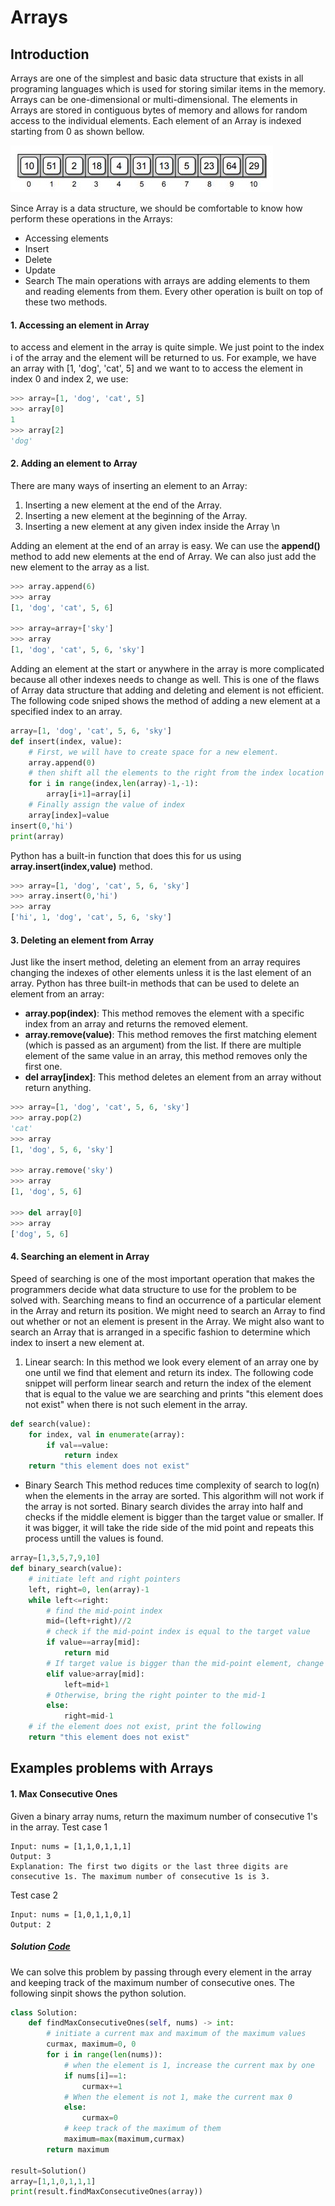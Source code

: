 # Arrays



## Introduction
Arrays are one of the simplest and basic data structure that exists in all programing languages
 which is used for storing similar items in the memory. Arrays can be one-dimensional or multi-dimensional.
 The elements in Arrays are stored in contiguous bytes of memory and allows for random access to the individual elements.
 Each element of an Array is indexed starting from 0 as shown bellow.
 
![App Screenshot](utils/Capture.JPG)

Since Array is a data structure, we should be comfortable to know how perform these operations in the Arrays:
- Accessing elements
- Insert
- Delete 
- Update
- Search
The main operations with arrays are adding elements to them and reading elements from them. Every other operation is built on top of these two methods.
#### 1. Accessing an element in Array
to access and element in the array is quite simple. We just point to the index i of the array and the element will be returned to us.
For example, we have an array with [1, 'dog', 'cat', 5] and we want to to access
the element in index 0 and index 2, we use:

```python
>>> array=[1, 'dog', 'cat', 5]
>>> array[0]
1
>>> array[2]
'dog'
```
#### 2. Adding an element to Array 
There are many ways of inserting an element to an Array:
1. Inserting a new element at the end of the Array.
1. Inserting a new element at the beginning of the Array.
1. Inserting a new element at any given index inside the Array \n

Adding an element at the end of an array is easy. We can use the **append()** method to add new elements at the end of  Array.
We can also just add the new element to the array as a list.
```python
>>> array.append(6)
>>> array
[1, 'dog', 'cat', 5, 6]

>>> array=array+['sky']
>>> array
[1, 'dog', 'cat', 5, 6, 'sky']
```
Adding an element at the start or anywhere in the array is more complicated because all other indexes needs to change as well.
This is one of the flaws of Array data structure that adding and deleting and element is not efficient. The following code sniped shows
the method of adding a new element at a specified index to an array.
```python
array=[1, 'dog', 'cat', 5, 6, 'sky']
def insert(index, value):
    # First, we will have to create space for a new element.
    array.append(0)
    # then shift all the elements to the right from the index location
    for i in range(index,len(array)-1,-1):
        array[i+1]=array[i]
    # Finally assign the value of index
    array[index]=value
insert(0,'hi')
print(array)
```
Python has a built-in function that does this for us using **array.insert(index,value)** method.
```python
>>> array=[1, 'dog', 'cat', 5, 6, 'sky']
>>> array.insert(0,'hi')
>>> array
['hi', 1, 'dog', 'cat', 5, 6, 'sky']
```

#### 3. Deleting an element from Array 
Just like the insert method, deleting an element from an array requires changing the indexes of other elements unless it
is the last element of an array. Python has three built-in methods that can be used to delete an element 
from an array:
- **array.pop(index)**: This method removes the element with a specific index from an array and returns the removed element.
- **array.remove(value)**: This method removes the first matching element (which is passed as an argument) from the list. If there are multiple element of the
same value in an array, this method removes only the first one.
- **del array[index]**: This method deletes an element from an array without return anything.
```python
>>> array=[1, 'dog', 'cat', 5, 6, 'sky']
>>> array.pop(2)
'cat'
>>> array
[1, 'dog', 5, 6, 'sky']

>>> array.remove('sky')
>>> array
[1, 'dog', 5, 6]

>>> del array[0]
>>> array
['dog', 5, 6]
```
#### 4. Searching an element in Array 
Speed of searching is one of the most important  operation that makes the programmers decide what data structure to use for the problem to be solved with.
Searching means to find an occurrence of a particular element in the Array and return its position. We might need to search an Array to find out whether or not 
an element is present in the Array. We might also want to search an Array that is arranged in a specific fashion to determine which index to insert a new element at.
1. Linear search: In this method we look every element of an array one by one until we find that element and return its index. The following code snippet will perform linear search 
and return the index of the element that is equal to the value we are searching and prints "this element does not exist" when there is not such element in the array.
```python
def search(value):
    for index, val in enumerate(array):
        if val==value:
            return index
    return "this element does not exist"
```

* Binary Search
This method reduces time complexity of search to log(n) when the elements in the array are sorted. This algorithm will not work if the array is not sorted.
Binary search divides the array into half and checks if the middle element is bigger than the target value or smaller. If it was bigger, it will take the ride side of the mid point and repeats this process untill
the values is found.
```python
array=[1,3,5,7,9,10]
def binary_search(value):
    # initiate left and right pointers
    left, right=0, len(array)-1
    while left<=right:
        # find the mid-point index
        mid=(left+right)//2
        # check if the mid-point index is equal to the target value
        if value==array[mid]:
            return mid
        # If target value is bigger than the mid-point element, change the left index to mid+1
        elif value>array[mid]:
            left=mid+1
        # Otherwise, bring the right pointer to the mid-1
        else:
            right=mid-1
    # if the element does not exist, print the following
    return "this element does not exist"
```
## Examples problems with Arrays
#### 1. Max Consecutive Ones
Given a binary array nums, return the maximum number of consecutive 1's in the array.
Test case 1
```
Input: nums = [1,1,0,1,1,1]
Output: 3
Explanation: The first two digits or the last three digits are consecutive 1s. The maximum number of consecutive 1s is 3.
```
Test case 2
```
Input: nums = [1,0,1,1,0,1]
Output: 2
```
##### Solution [Code](code/max_conse_ones.py)
We can solve this problem by passing through every element in the array and keeping track of the
maximum number of consecutive ones. The following sinpit shows the python solution.
```python
class Solution:
    def findMaxConsecutiveOnes(self, nums) -> int:
        # initiate a current max and maximum of the maximum values
        curmax, maximum=0, 0
        for i in range(len(nums)):
            # when the element is 1, increase the current max by one
            if nums[i]==1:
                curmax+=1
            # When the element is not 1, make the current max 0
            else:
                curmax=0
            # keep track of the maximum of them
            maximum=max(maximum,curmax)
        return maximum

result=Solution()
array=[1,1,0,1,1,1]
print(result.findMaxConsecutiveOnes(array))
```
